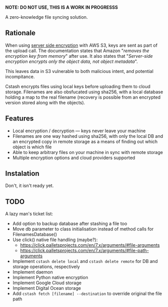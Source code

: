 **NOTE: DO NOT USE, THIS IS A WORK IN PROGRESSS**

A zero-knowledge file syncing solution.

## Rationale

When using [server side encryption](https://docs.aws.amazon.com/AmazonS3/latest/dev/ServerSideEncryptionCustomerKeys.html) with AWS S3, keys are sent as part of the upload call. The documentation states that Amazon "_removes the encryption key from memory_" after use. It also states that "_Server-side encryption encrypts only the object data, not object metadata_".

This leaves data in S3 vulnerable to both malicious intent, and potential incompitance.

Cstash encrypts files using local keys before uploading them to cloud storage. Filenames are also obsfucated using sha256, with a local database holding a map to the real filename (recovery is possible from an encrypted version stored along with the objects).

## Features

* Local encryption / decryption — keys never leave your machine
* Filenames are one way hashed using sha256, with only the local DB and an encrypted copy in remote storage as a means of finding out which object is which file
* Able to keep arbitrary files on your machine in sync with remote storage
* Multiple encryption options and cloud providers supported

## Instalation

Don't, it isn't ready yet.

## TODO

A lazy man's ticket list:

* Add option to backup database after stashing a file too
* Move db parameter to class initialisation instead of method calls for FilenamesDatabase()
* Use click() native file handling (maybe?):
  * https://click.palletsprojects.com/en/7.x/arguments/#file-arguments
  * https://click.palletsprojects.com/en/7.x/arguments/#file-path-arguments
* Implement `cstash delete local` and `cstash delete remote` for DB and storage operations, respectively
* Implement daemon
* Implement Python native encryption
* Implement Google Cloud storage
* Implement Digital Ocean storage
* Add `cstash fetch [filename] --destination` to override original the file path
